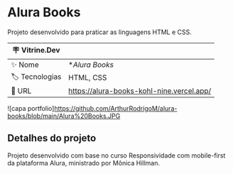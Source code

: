 # Alura Books

Projeto desenvolvido para praticar as linguagens HTML e CSS.

| :placard: Vitrine.Dev |     |
| -------------  | --- |
| :sparkles: Nome        | **Alura Books*
| :label: Tecnologias | HTML, CSS
| :rocket: URL         | https://alura-books-kohl-nine.vercel.app/

<!-- Inserir imagem com a #vitrinedev ao final do link -->
![capa portfolio]https://github.com/ArthurRodrigoM/alura-books/blob/main/Alura%20Books.JPG

## Detalhes do projeto

Projeto desenvolvido com base no curso Responsividade com mobile-first da plataforma Alura, ministrado por Mônica Hillman.
